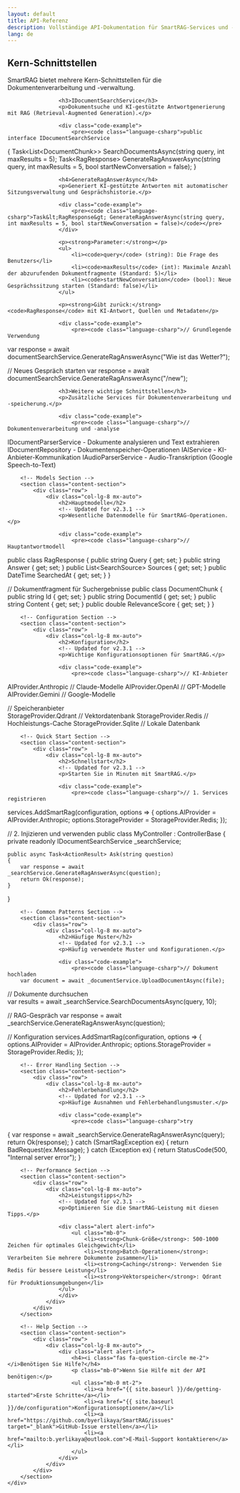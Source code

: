 ```yaml
---
layout: default
title: API-Referenz
description: Vollständige API-Dokumentation für SmartRAG-Services und -Schnittstellen
lang: de
---
```


<div class="page-content">
    <div class="container">
        <!-- Core Interfaces Section -->
        <section class="content-section">
            <div class="row">
                <div class="col-lg-8 mx-auto">
                    <h2>Kern-Schnittstellen</h2>
                    <!-- Updated for v2.3.1 -->
                    <p>SmartRAG bietet mehrere Kern-Schnittstellen für die Dokumentenverarbeitung und -verwaltung.</p>
                    
                    <h3>IDocumentSearchService</h3>
                    <p>Dokumentsuche und KI-gestützte Antwortgenerierung mit RAG (Retrieval-Augmented Generation).</p>
                    
                    <div class="code-example">
                        <pre><code class="language-csharp">public interface IDocumentSearchService
{
    Task&lt;List&lt;DocumentChunk&gt;&gt; SearchDocumentsAsync(string query, int maxResults = 5);
    Task&lt;RagResponse&gt; GenerateRagAnswerAsync(string query, int maxResults = 5, bool startNewConversation = false);
}</code></pre>
                    </div>

                    <h4>GenerateRagAnswerAsync</h4>
                    <p>Generiert KI-gestützte Antworten mit automatischer Sitzungsverwaltung und Gesprächshistorie.</p>
                    
                    <div class="code-example">
                        <pre><code class="language-csharp">Task&lt;RagResponse&gt; GenerateRagAnswerAsync(string query, int maxResults = 5, bool startNewConversation = false)</code></pre>
                    </div>

                    <p><strong>Parameter:</strong></p>
                    <ul>
                        <li><code>query</code> (string): Die Frage des Benutzers</li>
                        <li><code>maxResults</code> (int): Maximale Anzahl der abzurufenden Dokumentfragmente (Standard: 5)</li>
                        <li><code>startNewConversation</code> (bool): Neue Gesprächssitzung starten (Standard: false)</li>
                    </ul>
                    
                    <p><strong>Gibt zurück:</strong> <code>RagResponse</code> mit KI-Antwort, Quellen und Metadaten</p>
                    
                    <div class="code-example">
                        <pre><code class="language-csharp">// Grundlegende Verwendung
var response = await documentSearchService.GenerateRagAnswerAsync("Wie ist das Wetter?");

// Neues Gespräch starten
var response = await documentSearchService.GenerateRagAnswerAsync("/new");</code></pre>
                    </div>

                    <h3>Weitere wichtige Schnittstellen</h3>
                    <p>Zusätzliche Services für Dokumentenverarbeitung und -speicherung.</p>
                    
                    <div class="code-example">
                        <pre><code class="language-csharp">// Dokumentenverarbeitung und -analyse
IDocumentParserService - Dokumente analysieren und Text extrahieren
IDocumentRepository - Dokumentenspeicher-Operationen
IAIService - KI-Anbieter-Kommunikation
IAudioParserService - Audio-Transkription (Google Speech-to-Text)</code></pre>
                    </div>
                </div>
            </div>
        </section>

        <!-- Models Section -->
        <section class="content-section">
            <div class="row">
                <div class="col-lg-8 mx-auto">
                    <h2>Hauptmodelle</h2>
                    <!-- Updated for v2.3.1 -->
                    <p>Wesentliche Datenmodelle für SmartRAG-Operationen.</p>
                    
                    <div class="code-example">
                        <pre><code class="language-csharp">// Hauptantwortmodell
public class RagResponse
{
    public string Query { get; set; }
    public string Answer { get; set; }
    public List&lt;SearchSource&gt; Sources { get; set; }
    public DateTime SearchedAt { get; set; }
}

// Dokumentfragment für Suchergebnisse
public class DocumentChunk
{
    public string Id { get; set; }
    public string DocumentId { get; set; }
    public string Content { get; set; }
    public double RelevanceScore { get; set; }
}</code></pre>
                    </div>
                </div>
            </div>
        </section>

        <!-- Configuration Section -->
        <section class="content-section">
            <div class="row">
                <div class="col-lg-8 mx-auto">
                    <h2>Konfiguration</h2>
                    <!-- Updated for v2.3.1 -->
                    <p>Wichtige Konfigurationsoptionen für SmartRAG.</p>
                    
                    <div class="code-example">
                        <pre><code class="language-csharp">// KI-Anbieter
AIProvider.Anthropic    // Claude-Modelle
AIProvider.OpenAI       // GPT-Modelle
AIProvider.Gemini       // Google-Modelle

// Speicheranbieter  
StorageProvider.Qdrant  // Vektordatenbank
StorageProvider.Redis   // Hochleistungs-Cache
StorageProvider.Sqlite  // Lokale Datenbank</code></pre>
                    </div>
                </div>
            </div>
        </section>

        <!-- Quick Start Section -->
        <section class="content-section">
            <div class="row">
                <div class="col-lg-8 mx-auto">
                    <h2>Schnellstart</h2>
                    <!-- Updated for v2.3.1 -->
                    <p>Starten Sie in Minuten mit SmartRAG.</p>
                    
                    <div class="code-example">
                        <pre><code class="language-csharp">// 1. Services registrieren
services.AddSmartRag(configuration, options =>
{
    options.AIProvider = AIProvider.Anthropic;
    options.StorageProvider = StorageProvider.Redis;
});

// 2. Injizieren und verwenden
public class MyController : ControllerBase
{
    private readonly IDocumentSearchService _searchService;
    
    public async Task<ActionResult> Ask(string question)
    {
        var response = await _searchService.GenerateRagAnswerAsync(question);
        return Ok(response);
    }
}</code></pre>
                    </div>
                </div>
            </div>
        </section>

        <!-- Common Patterns Section -->
        <section class="content-section">
            <div class="row">
                <div class="col-lg-8 mx-auto">
                    <h2>Häufige Muster</h2>
                    <!-- Updated for v2.3.1 -->
                    <p>Häufig verwendete Muster und Konfigurationen.</p>
                    
                    <div class="code-example">
                        <pre><code class="language-csharp">// Dokument hochladen
        var document = await _documentService.UploadDocumentAsync(file);

// Dokumente durchsuchen  
var results = await _searchService.SearchDocumentsAsync(query, 10);

// RAG-Gespräch
var response = await _searchService.GenerateRagAnswerAsync(question);

// Konfiguration
services.AddSmartRag(configuration, options =>
{
    options.AIProvider = AIProvider.Anthropic;
    options.StorageProvider = StorageProvider.Redis;
});</code></pre>
                    </div>
                </div>
            </div>
        </section>

        <!-- Error Handling Section -->
        <section class="content-section">
            <div class="row">
                <div class="col-lg-8 mx-auto">
                    <h2>Fehlerbehandlung</h2>
                    <!-- Updated for v2.3.1 -->
                    <p>Häufige Ausnahmen und Fehlerbehandlungsmuster.</p>
                    
                    <div class="code-example">
                        <pre><code class="language-csharp">try
{
    var response = await _searchService.GenerateRagAnswerAsync(query);
    return Ok(response);
}
catch (SmartRagException ex)
{
    return BadRequest(ex.Message);
}
catch (Exception ex)
{
    return StatusCode(500, "Internal server error");
}</code></pre>
                    </div>
                </div>
            </div>
        </section>

        <!-- Performance Section -->
        <section class="content-section">
            <div class="row">
                <div class="col-lg-8 mx-auto">
                    <h2>Leistungstipps</h2>
                    <!-- Updated for v2.3.1 -->
                    <p>Optimieren Sie die SmartRAG-Leistung mit diesen Tipps.</p>
                    
                    <div class="alert alert-info">
                        <ul class="mb-0">
                            <li><strong>Chunk-Größe</strong>: 500-1000 Zeichen für optimales Gleichgewicht</li>
                            <li><strong>Batch-Operationen</strong>: Verarbeiten Sie mehrere Dokumente zusammen</li>
                            <li><strong>Caching</strong>: Verwenden Sie Redis für bessere Leistung</li>
                            <li><strong>Vektorspeicher</strong>: Qdrant für Produktionsumgebungen</li>
                    </ul>
                    </div>
                </div>
            </div>
        </section>

        <!-- Help Section -->
        <section class="content-section">
            <div class="row">
                <div class="col-lg-8 mx-auto">
                    <div class="alert alert-info">
                        <h4><i class="fas fa-question-circle me-2"></i>Benötigen Sie Hilfe?</h4>
                        <p class="mb-0">Wenn Sie Hilfe mit der API benötigen:</p>
                        <ul class="mb-0 mt-2">
                            <li><a href="{{ site.baseurl }}/de/getting-started">Erste Schritte</a></li>
                            <li><a href="{{ site.baseurl }}/de/configuration">Konfigurationsoptionen</a></li>
                            <li><a href="https://github.com/byerlikaya/SmartRAG/issues" target="_blank">GitHub-Issue erstellen</a></li>
                            <li><a href="mailto:b.yerlikaya@outlook.com">E-Mail-Support kontaktieren</a></li>
                        </ul>
                    </div>
                </div>
            </div>
        </section>
    </div>
</div>